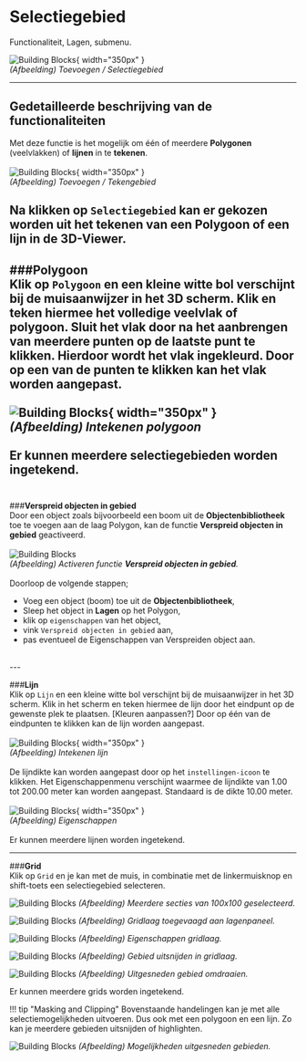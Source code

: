 # Selectiegebied

Functionaliteit, Lagen, submenu.  
  
![Building Blocks](../handleiding/imgs/lagen.toevoegen.menu.tekengebied.png){ width="350px" }  
_(Afbeelding) Toevoegen / Selectiegebied_

---

## Gedetailleerde beschrijving van de functionaliteiten

Met deze functie is het mogelijk om één of meerdere **Polygonen** (veelvlakken) of **lijnen** in te **tekenen**.
<br>  
![Building Blocks](../handleiding/imgs/lagen.toevoegen.tekengebied.png){ width="350px" }  
_(Afbeelding) Toevoegen / Tekengebied_

Na klikken op `Selectiegebied` kan er gekozen worden uit het tekenen van een Polygoon of een lijn in de 3D-Viewer.
<br>  
---

###**Polygoon**   
Klik op `Polygoon` en een kleine witte bol verschijnt bij de muisaanwijzer in het 3D scherm. Klik en teken hiermee het volledige veelvlak of polygoon. Sluit het vlak door na het aanbrengen van meerdere punten op de laatste punt te klikken. Hierdoor wordt het vlak ingekleurd. Door op een van de punten te klikken kan het vlak worden aangepast.  
<br>
![Building Blocks](../handleiding/imgs/lagen.toevoegen.TG.poly.gif){ width="350px" }  
_(Afbeelding) Intekenen polygoon_  
<br>
Er kunnen meerdere selectiegebieden worden ingetekend.  
<br>
---

###**Verspreid objecten in gebied**   
Door een object zoals bijvoorbeeld een boom uit de **Objectenbibliotheek** toe te voegen aan de laag Polygon, kan de functie **Verspreid objecten in gebied** geactiveerd.  
<br>
![Building Blocks](../handleiding/imgs/lagen.toevoegen.TG.verspreid.object.gif)  
_(Afbeelding) Activeren functie **Verspreid objecten in gebied**._  
<br>
Doorloop de volgende stappen;  

- Voeg een object (boom) toe uit de **Objectenbibliotheek**,  
- Sleep het object in **Lagen** op het Polygon,  
- klik op `eigenschappen` van het object,  
- vink `Verspreid objecten in gebied` aan,  
- pas eventueel de Eigenschappen van Verspreiden object aan.  
<br>
---

###**Lijn**  
Klik op `Lijn` en een kleine witte bol verschijnt bij de muisaanwijzer in het 3D scherm. Klik in het scherm en teken hiermee de lijn door het eindpunt op de gewenste plek te plaatsen. [Kleuren aanpassen?] Door op één van de eindpunten te klikken kan de lijn worden aangepast.  
<br>
![Building Blocks](../handleiding/imgs/lagen.toevoegen.TG.line.gif){ width="350px" }  
_(Afbeelding) Intekenen lijn_  
<br>
De lijndikte kan worden aangepast door op het `instellingen-icoon` te klikken. Het Eigenschappenmenu verschijnt waarmee de lijndikte van 1.00 tot 200.00 meter kan worden aangepast. Standaard is de dikte 10.00 meter.  
<br>
![Building Blocks](../handleiding/imgs/lagen.toevoegen.TG.lijn.dikte.png){ width="350px" }  
_(Afbeelding) Eigenschappen_  
<br>
Er kunnen meerdere lijnen worden ingetekend.  

---

###**Grid**  
Klik op `Grid` en je kan met de muis, in combinatie met de linkermuisknop en shift-toets een selectiegebied selecteren.  

![Building Blocks](../handleiding/imgs/grid.masking.selectie.png)
_(Afbeelding) Meerdere secties van 100x100 geselecteerd._
<br>

![Building Blocks](../handleiding/imgs/grid.masking.laag.png)
_(Afbeelding) Gridlaag toegevaagd aan lagenpaneel._
<br>

![Building Blocks](../handleiding/imgs/grid.masking.eigenschappen.png)
_(Afbeelding) Eigenschappen gridlaag._
<br>

![Building Blocks](../handleiding/imgs/grid.masking.uitsnijden.png)
_(Afbeelding) Gebied uitsnijden in gridlaag._
<br>

![Building Blocks](../handleiding/imgs/grid.masking.uitsnijden.omdraaien.png)
_(Afbeelding) Uitgesneden gebied omdraaien._
<br>

Er kunnen meerdere grids worden ingetekend.
<br>

!!! tip "Masking and Clipping"
    Bovenstaande handelingen kan je met alle selectiemogelijkheden uitvoeren. Dus ook met een polygoon en een lijn. Zo kan je meerdere gebieden uitsnijden of highlighten.


![Building Blocks](../handleiding/imgs/grid.masking.mogelijkheden.png)
_(Afbeelding) Mogelijkheden uitgesneden gebieden._
<br>
  